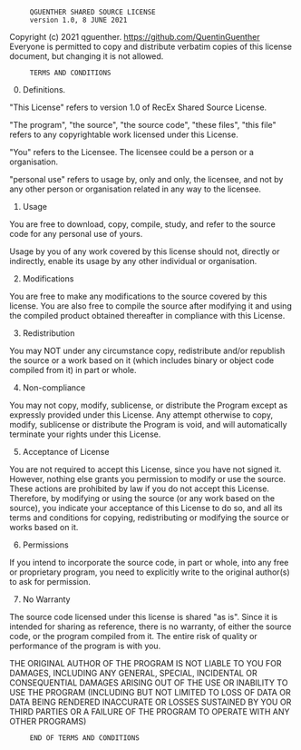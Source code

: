          QGUENTHER SHARED SOURCE LICENSE
    	 version 1.0, 8 JUNE 2021

Copyright (c) 2021 qguenther. <https://github.com/QuentinGuenther>
Everyone is permitted to copy and distribute verbatim
copies of this license document, but changing it is
not allowed.

         TERMS AND CONDITIONS

0. Definitions.

"This License" refers to version 1.0 of RecEx Shared
Source License.

"The program", "the source", "the source code", "these
files", "this file" refers to any copyrightable work
licensed under this License.

"You" refers to the Licensee. The licensee could be a
person or a organisation.

"personal use" refers to usage by, only and only, the
licensee, and not by any other person or organisation
related in any way to the licensee.

1. Usage

You are free to download, copy, compile, study, and
refer to the source code for any personal use of yours.

Usage by you of any work covered by this license should
not, directly or indirectly, enable its usage by any
other individual or organisation.

2. Modifications

You are free to make any modifications to the source
covered by this license. You are also free to compile
the source after modifying it and using the compiled
product obtained thereafter in compliance with this
License.

3. Redistribution

You may NOT under any circumstance copy, redistribute
and/or republish the source or a work based on it (which
includes binary or object code compiled from it) in part
or whole.

4. Non-compliance

You may not copy, modify, sublicense, or distribute the
Program except as expressly provided under this License.
Any attempt otherwise to copy, modify, sublicense or
distribute the Program is void, and will automatically
terminate your rights under this License.

5. Acceptance of License

You are not required to accept this License, since you have
not signed it. However, nothing else grants you permission
to modify or use the source. These actions are prohibited
by law if you do not accept this License. Therefore, by
modifying or using the source (or any work based on the
source), you indicate your acceptance of this License to do
so, and all its terms and conditions for copying,
redistributing or modifying the source or works based on it.

6. Permissions

If you intend to incorporate the source code, in part or whole,
into any free or proprietary program, you need to explicitly
write to the original author(s) to ask for permission.

7. No Warranty

The source code licensed under this license is shared "as is".
Since it is intended for sharing as reference, there is no
warranty, of either the source code, or the program compiled
from it. The entire risk of quality or performance of the
program is with you.

THE ORIGINAL AUTHOR OF THE PROGRAM IS NOT LIABLE TO YOU FOR
DAMAGES, INCLUDING ANY GENERAL, SPECIAL, INCIDENTAL OR
CONSEQUENTIAL DAMAGES ARISING OUT OF THE USE OR INABILITY TO
USE THE PROGRAM (INCLUDING BUT NOT LIMITED TO LOSS OF DATA OR
DATA BEING RENDERED INACCURATE OR LOSSES SUSTAINED BY YOU OR
THIRD PARTIES OR A FAILURE OF THE PROGRAM TO OPERATE WITH ANY
OTHER PROGRAMS)

         END OF TERMS AND CONDITIONS
